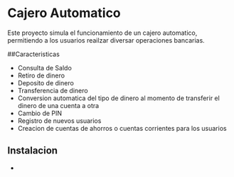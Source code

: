 # Cajero Automatico

Este proyecto simula el funcionamiento de un cajero automatico, permitiendo a los usuarios reailzar diversar operaciones bancarias.

##Caracteristicas
 - Consulta de Saldo
 - Retiro de dinero
 - Deposito de dinero
 - Transferencia de dinero
 - Conversion automatica del tipo de dinero al momento de transferir el dinero de una cuenta a otra
 - Cambio de PIN
 - Registro de nuevos usuarios
 - Creacion de cuentas de ahorros o cuentas corrientes para los usuarios


## Instalacion
  -
